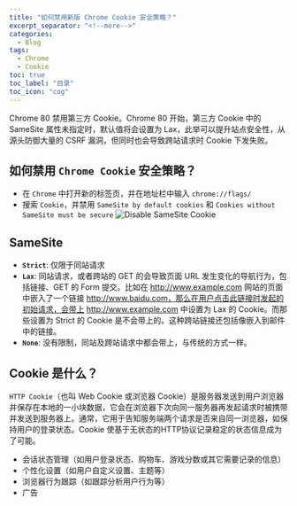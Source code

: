 ```yaml
---
title: "如何禁用新版 Chrome Cookie 安全策略？"
excerpt_separator: "<!--more-->"
categories:
  - Blog
tags:
  - Chrome
  - Cookie
toc: true
toc_label: "目录"
toc_icon: "cog"
---
```


Chrome 80 禁用第三方 Cookie。Chrome 80 开始，第三方 Cookie 中的 SameSite 属性未指定时，默认值将会设置为 Lax，此举可以提升站点安全性，从源头防御大量的 CSRF 漏洞，但同时也会导致跨站请求时 Cookie 下发失败。

<!--more-->

## 如何禁用 `Chrome Cookie` 安全策略？

- 在 `Chrome` 中打开新的标签页，并在地址栏中输入 `chrome://flags/`
- 搜索 `Cookie`，并禁用 `SameSite by default cookies` 和 `Cookies without SameSite must be secure`
![Disable SameSite Cookie](https://i.loli.net/2021/04/30/auojyRf2hvB7teU.png)

## SameSite

- **`Strict`**: 仅限于同站请求
- **`Lax`**: 同站请求，或者跨站的 GET 的会导致页面 URL 发生变化的导航行为，包括链接、GET 的 Form 提交。比如在 http://www.example.com 网站的页面中嵌入了一个链接 http://www.baidu.com，那么在用户点击此链接时发起的初始请求，会带上 http://www.example.com 中设置为 Lax 的 Cookie。而那些设置为 Strict 的 Cookie 是不会带上的。这种跨站链接还包括像嵌入到邮件中的链接。
- **`None`**: 没有限制，同站及跨站请求中都会带上，与传统的方式一样。

## Cookie 是什么？

`HTTP Cookie`（也叫 Web Cookie 或浏览器 Cookie）是服务器发送到用户浏览器并保存在本地的一小块数据，它会在浏览器下次向同一服务器再发起请求时被携带并发送到服务器上。通常，它用于告知服务端两个请求是否来自同一浏览器，如保持用户的登录状态。Cookie 使基于无状态的HTTP协议记录稳定的状态信息成为了可能。

- 会话状态管理（如用户登录状态、购物车、游戏分数或其它需要记录的信息）
- 个性化设置（如用户自定义设置、主题等）
- 浏览器行为跟踪（如跟踪分析用户行为等）
- 广告
